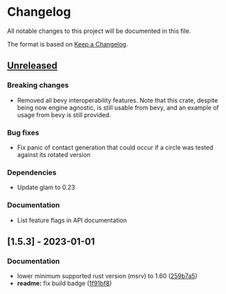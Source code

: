 # Changelog

All notable changes to this project will be documented in this file.

The format is based on [Keep a Changelog](https://keepachangelog.com/en/1.0.0/).


## [Unreleased]

### Breaking changes

* Removed all bevy interoperability features.
  Note that this crate, despite being now engine agnostic, is still usable from bevy, and an example of usage from bevy is still provided.

### Bug fixes

* Fix panic of contact generation that could occur if a circle was tested against its rotated version

### Dependencies

* Update glam to 0.23


### Documentation

* List feature flags in API documentation


## [1.5.3] - 2023-01-01


### Documentation

* lower minimum supported rust version (msrv) to 1.60 ([259b7a5](https://github.com/jcornaz/impacted/commit/259b7a57ee36a602d12eb86e083d2a2df6897649))
* **readme:** fix build badge ([1f91bf8](https://github.com/jcornaz/impacted/commit/1f91bf88ee4a57eddc4a1ed4b47fc5ffea04e85d))


[Unreleased]: https://github.com/jcornaz/beancount_parser_2/compare/v1.5.3...HEAD
[1.5.4]: https://github.com/jcornaz/impacted/compare/v1.5.3...v1.5.4
